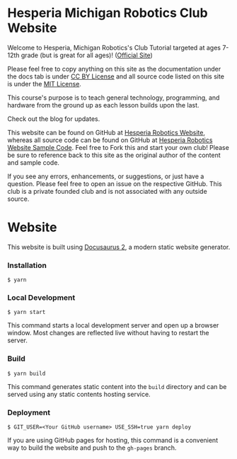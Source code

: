 # Hesperia Michigan Robotics Club Website

Welcome to Hesperia, Michigan Robotics's Club Tutorial targeted at ages 7-12th grade (but is great for all ages)! (<a href="https://hesperia-robotics.com/" target="_blank">Official Site</a>)

Please feel free to copy anything on this site as the documentation under the docs tab is under <a href="https://creativecommons.org/licenses/by/4.0/legalcode" target="_blank">CC BY License</a> and all source code listed on this site is under the <a href="/static/licenses/mit.txt" target="_blank">MIT License</a>.

This course's purpose is to teach general technology, programming, and hardware from the ground up as each lesson builds upon the last. 

Check out the blog for updates. 

This website can be found on GitHub at <a href="https://github.com/tryonlinux/hesperia-robotics-website" target="_blank">Hesperia Robotics Website</a>, whereas all source code can be found on GitHub at <a href="https://github.com/tryonlinux/hesperia-robotics-code" target="_blank">Hesperia Robotics Website Sample Code</a>. Feel free to Fork this and start your own club! Please be sure to reference back to this site as the original author of the content and sample code.

If you see any errors, enhancements, or suggestions, or just have a question. Please feel free to open an issue on the respective GitHub. This club is a private founded club and is not associated with any outside source. 



# Website

This website is built using [Docusaurus 2](https://v2.docusaurus.io/), a modern static website generator.




### Installation

```
$ yarn
```

### Local Development

```
$ yarn start
```

This command starts a local development server and open up a browser window. Most changes are reflected live without having to restart the server.

### Build

```
$ yarn build
```

This command generates static content into the `build` directory and can be served using any static contents hosting service.

### Deployment

```
$ GIT_USER=<Your GitHub username> USE_SSH=true yarn deploy
```

If you are using GitHub pages for hosting, this command is a convenient way to build the website and push to the `gh-pages` branch.

